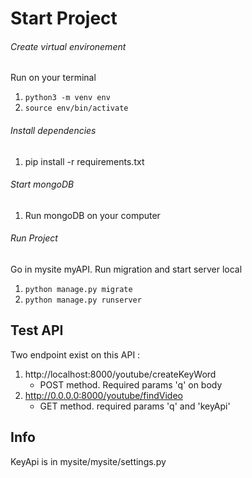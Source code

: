 # Start Project

###### Create virtual environement

Run on your terminal

1. ```python3 -m venv env```
2. ```source env/bin/activate```

###### Install dependencies

1. pip install -r requirements.txt

###### Start mongoDB 

1. Run mongoDB on your computer 

###### Run Project

Go in mysite myAPI. Run migration and start server local 

1. ```python manage.py migrate```
2. ```python manage.py runserver```

## Test API

Two endpoint exist on this API :

1. http://localhost:8000/youtube/createKeyWord
    - POST method. Required params 'q' on body
2. http://0.0.0.0:8000/youtube/findVideo 
    - GET method. required params 'q' and 'keyApi'
    
## Info

KeyApi is in mysite/mysite/settings.py 



